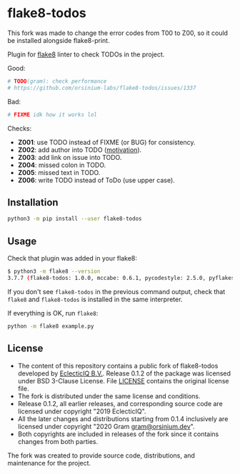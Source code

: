 # flake8-todos

This fork was made to change the error codes from T00 to Z00, so it could be installed alongside flake8-print.

Plugin for [flake8](http://flake8.pycqa.org/en/latest/) linter to check TODOs in the project.

Good:

```python
# TODO(gram): check performance
# https://github.com/orsinium-labs/flake8-todos/issues/1337
```

Bad:

```python
# FIXME idk how it works lol
```

Checks:

+ **Z001**: use TODO instead of FIXME (or BUG) for consistency.
+ **Z002**: add author into TODO ([motivation](https://dave.cheney.net/practical-go/presentations/qcon-china.html#_dont_comment_bad_code_rewrite_it)).
+ **Z003**: add link on issue into TODO.
+ **Z004**: missed colon in TODO.
+ **Z005**: missed text in TODO.
+ **Z006**: write TODO instead of ToDo (use upper case).

## Installation

```bash
python3 -m pip install --user flake8-todos
```

## Usage

Check that plugin was added in your flake8:

```bash
$ python3 -m flake8 --version
3.7.7 (flake8-todos: 1.0.0, mccabe: 0.6.1, pycodestyle: 2.5.0, pyflakes: 2.1.1) CPython 3.6.7 on Linux
```

If you don't see `flake8-todos` in the previous command output, check that `flake8` and `flake8-todos` is installed in the same interpreter.

If everything is OK, run `flake8`:

```bash
python -m flake8 example.py
```

## License

+ The content of this repository contains a public fork of flake8-todos developed by [EclecticIQ B.V.](https://github.com/eclecticiq). Release 0.1.2 of the package was licensed under BSD 3-Clause License. File [LICENSE](LICENSE) contains the original license file.
+ The fork is distributed under the same license and conditions.
+ Release 0.1.2, all earlier releases, and corresponding source code are licensed under copyright "2019 EclecticIQ".
+ All the later changes and distributions starting from 0.1.4 inclusively are licensed under copyright "2020 Gram <gram@orsinium.dev>".
+ Both copyrights are included in releases of the fork since it contains changes from both parties.

The fork was created to provide source code, distributions, and maintenance for the project.
